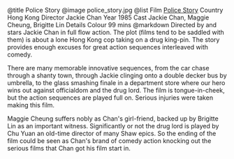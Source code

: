 @title		Police Story
@image		police_story.jpg
@list
Film		[Police Story](https://www.imdb.com/title/tt0089374/)
Country		Hong Kong
Director		Jackie Chan
Year		1985
Cast		Jackie Chan, Maggie Cheung, Brigitte Lin
Details		Colour 99 mins
@markdown
Directed by and stars Jackie Chan in full flow action. The plot (films tend to be saddled with them) is about a lone Hong Kong cop taking on a drug king-pin. The story provides enough excuses for great action sequences interleaved with comedy.

There are many memorable innovative sequences, from the car chase through a shanty town, through Jackie clinging onto a double decker bus by umbrella, to the glass smashing finale in a department store where our hero wins out against officialdom and the drug lord. The film is tongue-in-cheek, but the action sequences are played full on. Serious injuries were taken making this film.

Maggie Cheung suffers nobly as Chan's girl-friend, backed up by Brigitte Lin as an important witness. Significantly or not the drug lord is played by Chu Yuan an old-time director of many Shaw epics. So the ending of the film could be seen as Chan's brand of comedy action knocking out the serious films that Chan got his film start in.
